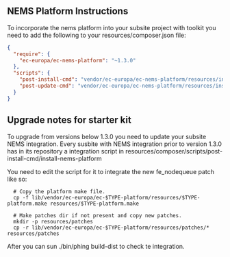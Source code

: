 ## NEMS Platform Instructions

To incorporate the nems platform into your subsite project with toolkit 
you need to add the following to your resources/composer.json file:

```json 
{
  "require": {
    "ec-europa/ec-nems-platform": "~1.3.0"
  },
  "scripts": {
    "post-install-cmd": "vendor/ec-europa/ec-nems-platform/resources/install-nems-platform.sh",
    "post-update-cmd": "vendor/ec-europa/ec-nems-platform/resources/install-nems-platform.sh"
  }
}
```

## Upgrade notes for starter kit

To upgrade from versions below 1.3.0 you need to update your subsite NEMS integration.
Every susbite with NEMS integration prior to version 1.3.0 has in its repository a integration script in 
resources/composer/scripts/post-install-cmd/install-nems-platform

You need to edit the script for it to integrate the new fe_nodequeue patch like so:

```shell
  # Copy the platform make file.
  cp -f lib/vendor/ec-europa/ec-$TYPE-platform/resources/$TYPE-platform.make resources/$TYPE-platform.make

  # Make patches dir if not present and copy new patches.
  mkdir -p resources/patches
  cp -r lib/vendor/ec-europa/ec-$TYPE-platform/resources/patches/* resources/patches
```
After you can sun ./bin/phing build-dist to check te integration.
